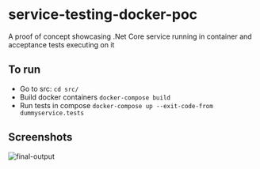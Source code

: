 # service-testing-docker-poc
A proof of concept showcasing .Net Core service running in container and acceptance tests executing on it

## To run
- Go to src: `cd src/`
- Build docker containers `docker-compose build`
- Run tests in compose `docker-compose up --exit-code-from dummyservice.tests`

## Screenshots
![final-output](./final-output.PNG)
